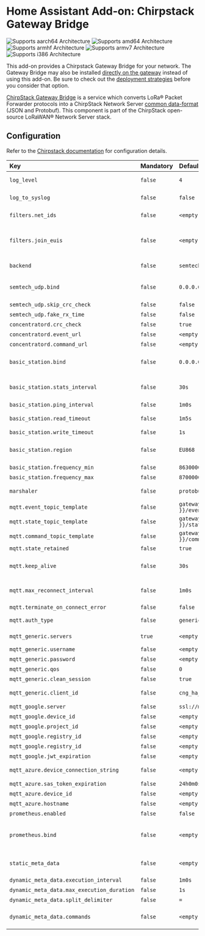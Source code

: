 # Home Assistant Add-on: Chirpstack Gateway Bridge

![Supports aarch64 Architecture][aarch64-shield] ![Supports amd64 Architecture][amd64-shield] ![Supports armhf Architecture][armhf-shield] ![Supports armv7 Architecture][armv7-shield] ![Supports i386 Architecture][i386-shield]

This add-on provides a Chirpstack Gateway Bridge for your network. The Gateway Bridge may also be installed [directly on the gateway][gateway-bridge-gateway] instead of using this add-on. Be sure to check out the [deployment strategies][gateway-bridge-deployment] before you consider that option.

[ChirpStack Gateway Bridge][gateway-bridge] is a service which converts LoRa® Packet Forwarder protocols into a ChirpStack Network Server [common data-format][common-data-format] (JSON and Protobuf). This component is part of the ChirpStack open-source LoRaWAN® Network Server stack.

## Configuration

Refer to the [Chirpstack documentation][gateway-bridge-config] for configuration details.

| Key | Mandatory | Default value | Description |
:--- | :-- | :-- | :--- |
| `log_level` | `false` | `4` | debug=5, info=4, warning=3, error=2, fatal=1, panic=0 |
| `log_to_syslog` | `false` | `false` | When set to `true`, log messages are being written to syslog. |
| `filters.net_ids` | `false` | `<empty string>` | Filter LoRaWAN frames. Comma-separated string, ex '000000,000001' |
| `filters.join_euis` | `false` | `<empty string>` | JoinEUI ranges to be used to filter join-requests. Comma-separated string, ex '["0000000000000000", "00000000000000ff"],["000000000000ff00", "000000000000ffff"]' |
| `backend` | `false` | `semtech_udp` | Gateway backend configuration. Valid options are `semtech_udp`, `concentratord` or `basic_station`. |
| `semtech_udp.bind` | `false` | `0.0.0.0:1700` | ip:port to bind the UDP listener to. Ex. `0.0.0.0:1700`. Bind port must always be `1700`, you can map the external port in the port-mapping. |
| `semtech_udp.skip_crc_check` | `false` | `false` | Skip the CRC status-check of received packets. |
| `semtech_udp.fake_rx_time` | `false` | `false` | Fake RX timestamp. |
| `concentratord.crc_check` | `false` | `true` | Check for CRC OK. |
| `concentratord.event_url` | `false` | `<empty string>` | Event API URL. |
| `concentratord.command_url` | `false` | `<empty string>` | Command API URL. |
| `basic_station.bind` | `false` | `0.0.0.0:3001` | ip:port to bind the Websocket listener to. Ex. `:3001`. Bind port must always be `3001`, you can map the external port in the port-mapping. |
| `basic_station.stats_interval` | `false` | `30s` | This defines the interval in which the ChirpStack Gateway Bridge forwards the uplink / downlink statistics. |
| `basic_station.ping_interval` | `false` | `1m0s` | Ping interval. |
| `basic_station.read_timeout` | `false` | `1m5s` | This interval must be greater than the configured ping interval. |
| `basic_station.write_timeout` | `false` | `1s` | Write timeout. |
| `basic_station.region` | `false` | `EU868` | Please refer to the LoRaWAN Regional Parameters specification for the complete list of common region names. |
| `basic_station.frequency_min` | `false` | `863000000` | Minimal frequency (Hz). Ex `863000000` |
| `basic_station.frequency_max` | `false` | `870000000` | Maximum frequency (Hz). Ex. `870000000` |
| `marshaler` | `false` | `protobuf` | This defines how the MQTT payloads are encoded. Valid options are `protobuf` or `json`. |
| `mqtt.event_topic_template` | `false` | `gateway/{{ .GatewayID }}/event/{{ .EventType }}` | Event topic template. |
| `mqtt.state_topic_template` | `false` | `gateway/{{ .GatewayID }}/state/{{ .StateType }}` | State topic template. |
| `mqtt.command_topic_template` | `false` | `gateway/{{ .GatewayID }}/command/#` | Command topic template. |
| `mqtt.state_retained` | `false` | `true` | State retained. |
| `mqtt.keep_alive` | `false` | `30s` | Keep alive will set the amount of time (in seconds) that the client should wait before sending a PING request to the broker. |
| `mqtt.max_reconnect_interval` | `false` | `1m0s` | Maximum interval that will be waited between reconnection attempts when connection is lost. Ex. `1m0s` |
| `mqtt.terminate_on_connect_error` | `false` | `false` | Terminate on connect error. |
| `mqtt.auth_type` | `false` | `generic` | Valid options are `generic`, `gcp_cloud_iot_core` or `azure_iot_hub` |
| `mqtt_generic.servers` | `true` | `<empty string>` | Comma separated list of server-urls. Ex `tcp://127.0.0.1:1883` |
| `mqtt_generic.username` | `false` | `<empty string>` | Connect with the given username. |
| `mqtt_generic.password` | `false` | `<empty string>` | Connect with the given password. |
| `mqtt_generic.qos` | `false` | `0` | Quality of service level. Valid options are `0`, `1` or `2`. |
| `mqtt_generic.clean_session` | `false` | `true` | Clean session. |
| `mqtt_generic.client_id` | `false` | `cng_ha_addon` | Set the client id to be used by this client when connecting to the MQTT broker. |
| `mqtt_google.server` | `false` | `ssl://mqtt.googleapis.com:8883` | MQTT server. Ex. `ssl://mqtt.googleapis.com:8883` |
| `mqtt_google.device_id` | `false` | `<empty string>` | Google Cloud IoT Core Device id. |
| `mqtt_google.project_id` | `false` | `<empty string>` | Google Cloud project id. |
| `mqtt_google.registry_id` | `false` | `<empty string>` | Google Cloud region. |
| `mqtt_google.registry_id` | `false` | `<empty string>` | Google Cloud IoT registry id. |
| `mqtt_google.jwt_expiration` | `false` | `<empty string>` | JWT token expiration time. Ex. `24h0m0s` |
| `mqtt_azure.device_connection_string` | `false` | `<empty string>` | Device connection string (symmetric key authentication). |
| `mqtt_azure.sas_token_expiration` | `false` | `24h0m0s` | Token expiration (symmetric key authentication). |
| `mqtt_azure.device_id` | `false` | `<empty string>` | Device ID (X.509 authentication). |
| `mqtt_azure.hostname` | `false` | `<empty string>` | IoT Hub hostname (X.509 authentication). |
| `prometheus.enabled` | `false` | `false` | Expose Prometheus metrics endpoint. |
| `prometheus.bind` | `false` | `<empty string>` | The ip:port to bind the Prometheus metrics server to for serving the metrics endpoint. Bind port must always be `9090`, you can map the external port in the port-mapping. |
| `static_meta_data` | `false` | `<empty string>` | Static comma separated list of key (string) / value (string) meta-data. Ex. `serial_number="A1B21234",ha_version="2021.10.6"` |
| `dynamic_meta_data.execution_interval` | `false` | `1m0s` | Execution interval of the commands. Ex. `1m0s` |
| `dynamic_meta_data.max_execution_duration` | `false` | `1s` | Max. execution duration. Ex. `1s` |
| `dynamic_meta_data.split_delimiter` | `false` | `=` | Split delimiter. Ex. `=` |
| `dynamic_meta_data.commands` | `false` | `<empty string>` | Comma separated list of commands to execute. Ex. `temperature="/opt/gateway-temperature/gateway-temperature.sh` |

[aarch64-shield]: https://img.shields.io/badge/aarch64-yes-green.svg
[amd64-shield]: https://img.shields.io/badge/amd64-yes-green.svg
[armhf-shield]: https://img.shields.io/badge/armhf-yes-green.svg
[armv7-shield]: https://img.shields.io/badge/armv7-yes-green.svg
[i386-shield]: https://img.shields.io/badge/i386-yes-green.svg
[gateway-bridge]: https://www.chirpstack.io/gateway-bridge/
[gateway-bridge-config]: https://www.chirpstack.io/gateway-bridge/install/config/
[gateway-bridge-gateway]: https://www.chirpstack.io/gateway-bridge/gateway/
[gateway-bridge-deployment]: https://www.chirpstack.io/gateway-bridge/install/deployment/
[common-data-format]: https://github.com/brocaar/chirpstack-api/blob/master/protobuf/gw/gw.proto
